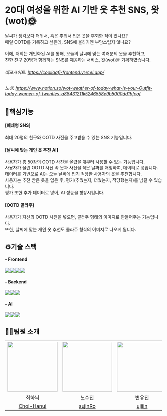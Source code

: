 # 20대 여성을 위한 AI 기반 옷 추천 SNS, 왓(wot)🌞
날씨가 생각보다 더워서, 혹은 추워서 입은 옷을 후회한 적이 있나요?<br />
매일 OOTD를 기록하고 싶은데, SNS에 올리기엔 부담스럽지 않나요?<br />
<br />
이에, 저희는 개인화된 AI를 통해, 오늘의 날씨에 맞는 여러분의 옷을 추천하고,<br />
친한 친구 20명과 함께하는 SNS를 제공하는 서비스, 왓(wot)을 기획하였습니다.<br />
###### 배포사이트: https://coollaafi-frontend.vercel.app/
###### 노션: https://www.notion.so/wot-weather-of-today-what-is-your-Outfit-today-women-of-twenties-a88431211b5246558e9b5000dd1bfcaf
## 🎯핵심기능
#### [폐쇄형 SNS]
최대 20명의 친구와 OOTD 사진을 주고받을 수 있는 SNS 기능입니다.
#### [날씨에 맞는 개인 옷 추천 AI]
사용자가 총 50장의 OOTD 사진을 올렸을 때부터 사용할 수 있는 기능입니다.<br />
사용자가 올린 OOTD 사진 속 옷과 사진을 찍은 날짜를 매칭하여, 데이터로 넣습니다.<br />
데이터를 기반으로 AI는 오늘 날씨에 입기 적당한 사용자의 옷을 추천합니다.<br />
사용자는 추천 받은 옷을 입은 후, 평가(추웠는지, 더웠는지, 적당했는지)를 남길 수 있습니다.<br />
평가 또한 추가 데이터로 넣어, AI 성능을 향상시킵니다.<br />
#### [OOTD 콜라주]
사용자가 자신의 OOTD 사진을 넣으면, 콜라주 형태의 이미지로 만들어주는 기능입니다.<br />
또한, 날씨에 맞는 개인 옷 추천도 콜라주 형식의 이미지로 나오게 됩니다.<br />
## ⚙️기술 스택
#### - Frontend
<img src="https://img.shields.io/badge/html5-E34F26?style=for-the-badge&logo=html5&logoColor=white"><img src="https://img.shields.io/badge/React-61DAFB?style=for-the-badge&logo=React&logoColor=white"><img src="https://img.shields.io/badge/TypeScript-3178C6?style=for-the-badge&logo=TypeScript&logoColor=white"><img src="https://img.shields.io/badge/CSS-1572B6?style=for-the-badge&logo=CSS&logoColor=white">
#### - Backend
<img src="https://img.shields.io/badge/Node.js-5FA04E?style=for-the-badge&logo=Node.js&logoColor=white"><img src="https://img.shields.io/badge/Express-000000?style=for-the-badge&logo=Express&logoColor=white"><img src="https://img.shields.io/badge/MySQL-4479A1?style=for-the-badge&logo=MySQL&logoColor=white">
#### - AI
<img src="https://img.shields.io/badge/TensorFlow-FF6F00?style=for-the-badge&logo=TensorFlow&logoColor=white"><img src="https://img.shields.io/badge/PyTorch-EE4C2C?style=for-the-badge&logo=PyTorch&logoColor=white"><img src="https://img.shields.io/badge/Flask-000000?style=for-the-badge&logo=Flask&logoColor=white">
## 👩‍💻팀원 소개
  <table>
    <tr>
      <td align="center"><img src="https://avatars.githubusercontent.com/u/137473567?v=4" width="160"></td>
      <td align="center"><img src="https://avatars.githubusercontent.com/u/88073842?s=400&u=bc39f4c6820808f5c034dc5e210f7ea279bff43c&v=4" width="160"></td>
      <td align="center"><img src="https://avatars.githubusercontent.com/u/52813483?v=4" width="160"></td>
    </tr>
    <tr>
      <td align="center">최하늬</td>
      <td align="center">노수진</td>
      <td align="center">변유진</td>
    </tr>
    <tr>
      <td align="center"><a href="https://github.com/Choi-Hanui" target="_blank">Choi-Hanui</a></td>
      <td align="center"><a href="https://github.com/sujinRo" target="_blank" width="160">sujinRo</a></td>
      <td align="center"><a href="https://github.com/ujiiin" target="_blank">ujiiin</a></td>
    </tr>
  </table>
